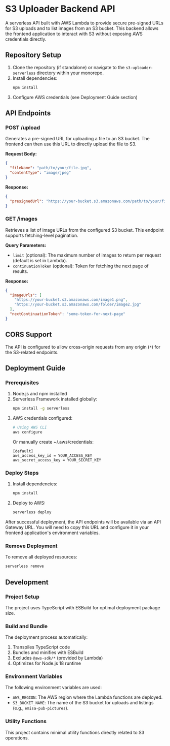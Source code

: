 # S3 Uploader Backend API

A serverless API built with AWS Lambda to provide secure pre-signed URLs for S3 uploads and to list images from an S3 bucket. This backend allows the frontend application to interact with S3 without exposing AWS credentials directly.

## Repository Setup

1.  Clone the repository (if standalone) or navigate to the `s3-uploader-serverless` directory within your monorepo.
2.  Install dependencies:
    ```bash
    npm install
    ```
3.  Configure AWS credentials (see Deployment Guide section)

## API Endpoints

### POST /upload
Generates a pre-signed URL for uploading a file to an S3 bucket. The frontend can then use this URL to directly upload the file to S3.

**Request Body:**
```json
{
  "fileName": "path/to/your/file.jpg",
  "contentType": "image/jpeg"
}
```

**Response:**
```json
{
  "presignedUrl": "https://your-bucket.s3.amazonaws.com/path/to/your/file.jpg?AWSAccessKeyId=...&Expires=...&Signature=..."
}
```

### GET /images
Retrieves a list of image URLs from the configured S3 bucket. This endpoint supports fetching-level pagination.

**Query Parameters:**
- `limit` (optional): The maximum number of images to return per request (default is set in Lambda).
- `continuationToken` (optional): Token for fetching the next page of results.

**Response:**
```json
{
  "imageUrls": [
    "https://your-bucket.s3.amazonaws.com/image1.png",
    "https://your-bucket.s3.amazonaws.com/folder/image2.jpg"
  ],
  "nextContinuationToken": "some-token-for-next-page"
}
```

## CORS Support

The API is configured to allow cross-origin requests from any origin (`*`) for the S3-related endpoints.

## Deployment Guide

### Prerequisites

1.  Node.js and npm installed
2.  Serverless Framework installed globally:
    ```bash
    npm install -g serverless
    ```
3.  AWS credentials configured:
    ```bash
    # Using AWS CLI
    aws configure
    ```
    Or manually create ~/.aws/credentials:
    ```
    [default]
    aws_access_key_id = YOUR_ACCESS_KEY
    aws_secret_access_key = YOUR_SECRET_KEY
    ```

### Deploy Steps

1.  Install dependencies:
    ```bash
    npm install
    ```

2.  Deploy to AWS:
    ```bash
    serverless deploy
    ```

After successful deployment, the API endpoints will be available via an API Gateway URL. You will need to copy this URL and configure it in your frontend application's environment variables.

### Remove Deployment

To remove all deployed resources:
```bash
serverless remove
```

## Development

### Project Setup
The project uses TypeScript with ESBuild for optimal deployment package size.

### Build and Bundle
The deployment process automatically:
1.  Transpiles TypeScript code
2.  Bundles and minifies with ESBuild
3.  Excludes `@aws-sdk/*` (provided by Lambda)
4.  Optimizes for Node.js 18 runtime

### Environment Variables
The following environment variables are used:
-   `AWS_REGION`: The AWS region where the Lambda functions are deployed.
-   `S3_BUCKET_NAME`: The name of the S3 bucket for uploads and listings (e.g., `emisa-pub-pictures`).

### Utility Functions
This project contains minimal utility functions directly related to S3 operations.
